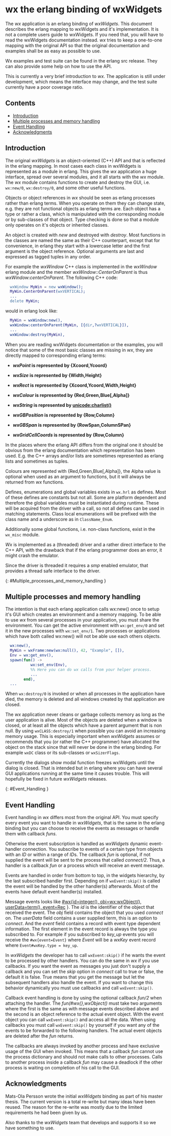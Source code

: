 <!--
%CopyrightBegin%

SPDX-License-Identifier: Apache-2.0

Copyright Ericsson AB 2023-2025. All Rights Reserved.

Licensed under the Apache License, Version 2.0 (the "License");
you may not use this file except in compliance with the License.
You may obtain a copy of the License at

    http://www.apache.org/licenses/LICENSE-2.0

Unless required by applicable law or agreed to in writing, software
distributed under the License is distributed on an "AS IS" BASIS,
WITHOUT WARRANTIES OR CONDITIONS OF ANY KIND, either express or implied.
See the License for the specific language governing permissions and
limitations under the License.

%CopyrightEnd%
-->
# wx the erlang binding of wxWidgets

The _wx_ application is an erlang binding of _wxWidgets_. This document
describes the erlang mapping to wxWidgets and it's implementation. It is not a
complete users guide to wxWidgets. If you need that, you will have to read the
wxWidgets documentation instead. _wx_ tries to keep a one-to-one mapping with
the original API so that the original documentation and examples shall be as
easy as possible to use.

Wx examples and test suite can be found in the erlang src release. They
can also provide some help on how to use the API.

This is currently a very brief introduction to _wx_. The application is still
under development, which means the interface may change, and the test suite
currently have a poor coverage ratio.

## Contents

- [Introduction](chapter.md#introduction)
- [Multiple processes and memory handling](chapter.md#Multiple_processes_and_memory_handling)
- [Event Handling](chapter.md#Event_Handling)
- [Acknowledgments](chapter.md#acknowledgments)

## Introduction

The original _wxWidgets_ is an object-oriented (C++) API and that is reflected
in the erlang mapping. In most cases each class in wxWidgets is represented as a
module in erlang. This gives the _wx_ application a huge interface, spread over
several modules, and it all starts with the _wx_ module. The _wx_ module
contains functions to create and destroy the GUI, i.e. `wx:new/0`,
`wx:destroy/0`, and some other useful functions.

Objects or object references in _wx_ should be seen as erlang processes rather
than erlang terms. When you operate on them they can change state, e.g. they are
not functional objects as erlang terms are. Each object has a type or rather a
class, which is manipulated with the corresponding module or by sub-classes of
that object. Type checking is done so that a module only operates on it's
objects or inherited classes.

An object is created with _new_ and destroyed with _destroy_. Most functions in
the classes are named the same as their C++ counterpart, except that for
convenience, in erlang they start with a lowercase letter and the first argument
is the object reference. Optional arguments are last and expressed as tagged
tuples in any order.

For example the _wxWindow_ C++ class is implemented in the _wxWindow_ erlang
module and the member _wxWindow::CenterOnParent_ is thus
_wxWindow:centerOnParent_. The following C++ code:

```erlang
  wxWindow MyWin = new wxWindow();
  MyWin.CenterOnParent(wxVERTICAL);
  ...
  delete MyWin;
```

would in erlang look like:

```erlang
  MyWin = wxWindow:new(),
  wxWindow:centerOnParent(MyWin, [{dir,?wxVERTICAL}]),
  ...
  wxWindow:destroy(MyWin),
```

When you are reading wxWidgets documentation or the examples, you will notice
that some of the most basic classes are missing in _wx_, they are directly
mapped to corresponding erlang terms:

- **_wxPoint_ is represented by \{Xcoord,Ycoord\}**

- **_wxSize_ is represented by \{Width,Height\}**

- **_wxRect_ is represented by \{Xcoord,Ycoord,Width,Height\}**

- **_wxColour_ is represented by \{Red,Green,Blue\[,Alpha]\}**

- **_wxString_ is represented by
  [unicode:charlist()](`t:unicode:charlist/0`)**

- **_wxGBPosition_ is represented by \{Row,Column\}**

- **_wxGBSpan_ is represented by \{RowSpan,ColumnSPan\}**

- **_wxGridCellCoords_ is represented by \{Row,Column\}**

In the places where the erlang API differs from the original one it should be
obvious from the erlang documentation which representation has been used. E.g.
the C++ arrays and/or lists are sometimes represented as erlang lists and
sometimes as tuples.

Colours are represented with \{Red,Green,Blue\[,Alpha]\}, the Alpha value is
optional when used as an argument to functions, but it will always be returned
from _wx_ functions.

Defines, enumerations and global variables exists in `wx.hrl` as defines. Most
of these defines are constants but not all. Some are platform dependent and
therefore the global variables must be instantiated during runtime. These will
be acquired from the driver with a call, so not all defines can be used in
matching statements. Class local enumerations will be prefixed with the class
name and a underscore as in `ClassName_Enum`.

Additionally some global functions, i.e. non-class functions, exist in the
`wx_misc` module.

_Wx_ is implemented as a (threaded) driver and a rather direct interface
to the C++ API, with the drawback that if the erlang programmer does an error,
it might crash the emulator.

Since the driver is threaded it requires a _smp_ enabled emulator, that provides
a thread safe interface to the driver.

[](){: #Multiple_processes_and_memory_handling }

## Multiple processes and memory handling

The intention is that each erlang application calls wx:new() once to setup it's
GUI which creates an environment and a memory mapping. To be able to use _wx_
from several processes in your application, you must share the environment. You
can get the active environment with `wx:get_env/0` and set it in the new
processes with `wx:set_env/1`. Two processes or applications which have both
called wx:new() will not be able use each others objects.

```erlang
  wx:new(),
  MyWin = wxFrame:new(wx:null(), 42, "Example", []),
  Env = wx:get_env(),
  spawn(fun() ->
           wx:set_env(Env),
           %% Here you can do wx calls from your helper process.
           ...
        end),
  ...
```

When `wx:destroy/0` is invoked or when all processes in the application have
died, the memory is deleted and all windows created by that application are
closed.

The _wx_ application never cleans or garbage collects memory as long as the user
application is alive. Most of the objects are deleted when a window is closed,
or at least all the objects which have a parent argument that is non null. By
using `wxCLASS:destroy/1` when possible you can avoid an increasing memory
usage. This is especially important when _wxWidgets_ assumes or recommends that
you (or rather the C++ programmer) have allocated the object on the stack since
that will never be done in the erlang binding. For example `wxDC` class or its
sub-classes or `wxSizerFlags`.

Currently the dialogs show modal function freezes wxWidgets until the dialog is
closed. That is intended but in erlang where you can have several GUI
applications running at the same time it causes trouble. This will hopefully be
fixed in future _wxWidgets_ releases.

[](){: #Event_Handling }

## Event Handling

Event handling in _wx_ differs most from the original API. You must specify
every event you want to handle in _wxWidgets_, that is the same in the erlang
binding but you can choose to receive the events as messages or handle them with
callback _funs_.

Otherwise the event subscription is handled as _wxWidgets_ dynamic event-handler
connection. You subscribe to events of a certain type from objects with an _ID_
or within a range of *ID*s. The callback _fun_ is optional, if not supplied the
event will be sent to the process that called _connect/2_. Thus, a handler is a
callback _fun_ or a process which will receive an event message.

Events are handled in order from bottom to top, in the widgets hierarchy, by the
last subscribed handler first. Depending on if `wxEvent:skip()` is called the
event will be handled by the other handler(s) afterwards. Most of the events
have default event handler(s) installed.

Message events looks like
[\#wx\{id=integer(), obj=wx:wxObject(), userData=term(), event=Rec](`t:wxEvtHandler:wx/0`)
\}. The _id_ is the identifier of the object that received the event. The _obj_
field contains the object that you used _connect_ on. The _userData_ field
contains a user supplied term, this is an option to _connect_. And the _event_
field contains a record with event type dependent information. The first element
in the event record is always the type you subscribed to. For example if you
subscribed to _key_up_ events you will receive the `#wx{event=Event}` where
_Event_ will be a _wxKey_ event record where `Event#wxKey.type = key_up`.

In _wxWidgets_ the developer has to call `wxEvent:skip()` if he wants the event
to be processed by other handlers. You can do the same in _wx_ if you use
callbacks. If you want the event as messages you just don't supply a callback
and you can set the _skip_ option in _connect_ call to true or false, the
default it is false. True means that you get the message but let the subsequent
handlers also handle the event. If you want to change this behavior dynamically
you must use callbacks and call `wxEvent:skip()`.

Callback event handling is done by using the optional callback _fun/2_ when
attaching the handler. The _fun(#wx\{\},wxObject()_ must take two arguments
where the first is the same as with message events described above and the
second is an object reference to the actual event object. With the event object
you can call `wxEvent:skip()` and access all the data. When using callbacks you
must call `wxEvent:skip()` by yourself if you want any of the events to be
forwarded to the following handlers. The actual event objects are deleted after
the _fun_ returns.

The callbacks are always invoked by another process and have exclusive usage of
the GUI when invoked. This means that a callback _fun_ cannot use the process
dictionary and should not make calls to other processes. Calls to another
process inside a callback _fun_ may cause a deadlock if the other process is
waiting on completion of his call to the GUI.

## Acknowledgments

Mats-Ola Persson wrote the initial _wxWidgets_ binding as part of his master
thesis. The current version is a total re-write but many ideas have been reused.
The reason for the re-write was mostly due to the limited requirements he had
been given by us.

Also thanks to the _wxWidgets_ team that develops and supports it so we have
something to use.

